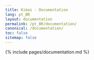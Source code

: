 ```yaml
---
title: Kimai - Documentation
lang: pt_BR
layout: documentation
permalink: /pt_BR/documentation/
canonical: /documentation/
toc: false
sitemap: false
---
```


{% include pages/documentation.md %}
